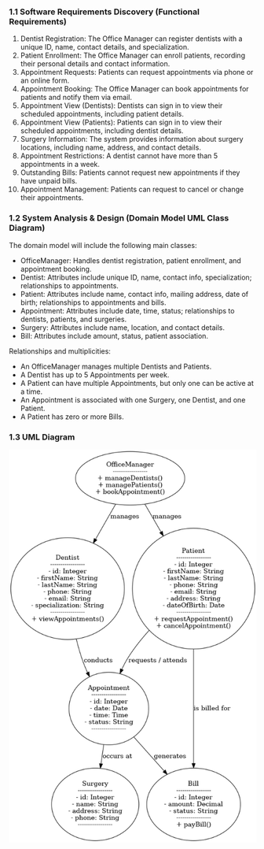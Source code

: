 ### 1.1 Software Requirements Discovery (Functional Requirements)

1. Dentist Registration: The Office Manager can register dentists with a unique ID, name, contact details, and specialization.
2. Patient Enrollment: The Office Manager can enroll patients, recording their personal details and contact information.
3. Appointment Requests: Patients can request appointments via phone or an online form.
4. Appointment Booking: The Office Manager can book appointments for patients and notify them via email.
5. Appointment View (Dentists): Dentists can sign in to view their scheduled appointments, including patient details.
6. Appointment View (Patients): Patients can sign in to view their scheduled appointments, including dentist details.
7. Surgery Information: The system provides information about surgery locations, including name, address, and contact details.
8. Appointment Restrictions: A dentist cannot have more than 5 appointments in a week.
9. Outstanding Bills: Patients cannot request new appointments if they have unpaid bills.
10. Appointment Management: Patients can request to cancel or change their appointments.

### 1.2 System Analysis & Design (Domain Model UML Class Diagram)
The domain model will include the following main classes:

- OfficeManager: Handles dentist registration, patient enrollment, and appointment booking. 
- Dentist: Attributes include unique ID, name, contact info, specialization; relationships to appointments. 
- Patient: Attributes include name, contact info, mailing address, date of birth; relationships to appointments and bills. 
- Appointment: Attributes include date, time, status; relationships to dentists, patients, and surgeries. 
- Surgery: Attributes include name, location, and contact details. 
- Bill: Attributes include amount, status, patient association. 

Relationships and multiplicities:
- An OfficeManager manages multiple Dentists and Patients.
- A Dentist has up to 5 Appointments per week. 
- A Patient can have multiple Appointments, but only one can be active at a time. 
- An Appointment is associated with one Surgery, one Dentist, and one Patient. 
- A Patient has zero or more Bills.

### 1.3 UML Diagram

![1.png](1.png)